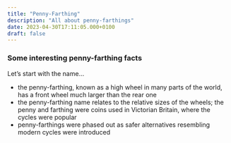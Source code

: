 ```yaml
---
title: "Penny-Farthing"
description: "All about penny-farthings"
date: 2023-04-30T17:11:05.000+0100
draft: false
---
```


### Some interesting penny-farthing facts

Let’s start with the name…

- the penny-farthing, known as a high wheel in many parts of the world, has a front wheel much larger than the rear one
- the penny-farthing name relates to the relative sizes of the wheels; the penny and farthing were coins used in Victorian Britain, where the cycles were popular
- penny-farthings were phased out as safer alternatives resembling modern cycles were introduced
